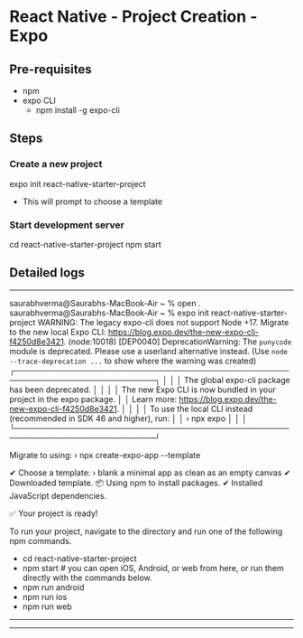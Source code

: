 # React Native - Project Creation - Expo


## Pre-requisites
- npm
- expo CLI
  - npm install -g expo-cli

## Steps

### Create a new project

expo init react-native-starter-project

- This will prompt to choose a template

### Start development server

cd react-native-starter-project
npm start



## Detailed logs

---

saurabhverma@Saurabhs-MacBook-Air ~ % open .
saurabhverma@Saurabhs-MacBook-Air ~ % expo init react-native-starter-project
WARNING: The legacy expo-cli does not support Node +17. Migrate to the new local Expo CLI: https://blog.expo.dev/the-new-expo-cli-f4250d8e3421.
(node:10018) [DEP0040] DeprecationWarning: The `punycode` module is deprecated. Please use a userland alternative instead.
(Use `node --trace-deprecation ...` to show where the warning was created)
┌───────────────────────────────────────────────────────────────────────────┐
│                                                                           │
│   The global expo-cli package has been deprecated.                        │
│                                                                           │
│   The new Expo CLI is now bundled in your project in the expo package.    │
│   Learn more: https://blog.expo.dev/the-new-expo-cli-f4250d8e3421.        │
│                                                                           │
│   To use the local CLI instead (recommended in SDK 46 and higher), run:   │
│   › npx expo <command>                                                    │
│                                                                           │
└───────────────────────────────────────────────────────────────────────────┘

Migrate to using:
› npx create-expo-app --template

✔ Choose a template: › blank               a minimal app as clean as an empty canvas
✔ Downloaded template.
📦 Using npm to install packages.
✔ Installed JavaScript dependencies.

✅ Your project is ready!

To run your project, navigate to the directory and run one of the following npm commands.

- cd react-native-starter-project
- npm start # you can open iOS, Android, or web from here, or run them directly with the commands below.
- npm run android
- npm run ios
- npm run web

---

---